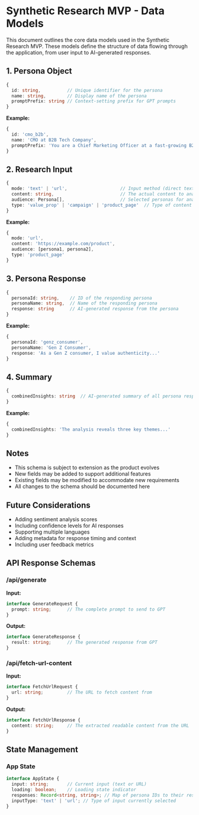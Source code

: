 # Synthetic Research MVP - Data Models

This document outlines the core data models used in the Synthetic Research MVP. These models define the structure of data flowing through the application, from user input to AI-generated responses.

## 1. Persona Object

```typescript
{
  id: string,          // Unique identifier for the persona
  name: string,        // Display name of the persona
  promptPrefix: string // Context-setting prefix for GPT prompts
}
```

**Example:**
```typescript
{
  id: 'cmo_b2b',
  name: 'CMO at B2B Tech Company',
  promptPrefix: 'You are a Chief Marketing Officer at a fast-growing B2B SaaS company...'
}
```

## 2. Research Input

```typescript
{
  mode: 'text' | 'url',                    // Input method (direct text or URL)
  content: string,                         // The actual content to analyze
  audience: Persona[],                     // Selected personas for analysis
  type: 'value_prop' | 'campaign' | 'product_page'  // Type of content being analyzed
}
```

**Example:**
```typescript
{
  mode: 'url',
  content: 'https://example.com/product',
  audience: [persona1, persona2],
  type: 'product_page'
}
```

## 3. Persona Response

```typescript
{
  personaId: string,    // ID of the responding persona
  personaName: string,  // Name of the responding persona
  response: string      // AI-generated response from the persona
}
```

**Example:**
```typescript
{
  personaId: 'genz_consumer',
  personaName: 'Gen Z Consumer',
  response: 'As a Gen Z consumer, I value authenticity...'
}
```

## 4. Summary

```typescript
{
  combinedInsights: string  // AI-generated summary of all persona responses
}
```

**Example:**
```typescript
{
  combinedInsights: 'The analysis reveals three key themes...'
}
```

## Notes

- This schema is subject to extension as the product evolves
- New fields may be added to support additional features
- Existing fields may be modified to accommodate new requirements
- All changes to the schema should be documented here

## Future Considerations

- Adding sentiment analysis scores
- Including confidence levels for AI responses
- Supporting multiple languages
- Adding metadata for response timing and context
- Including user feedback metrics

## API Response Schemas

### /api/generate
**Input:**
```typescript
interface GenerateRequest {
  prompt: string;      // The complete prompt to send to GPT
}
```

**Output:**
```typescript
interface GenerateResponse {
  result: string;      // The generated response from GPT
}
```

### /api/fetch-url-content
**Input:**
```typescript
interface FetchUrlRequest {
  url: string;         // The URL to fetch content from
}
```

**Output:**
```typescript
interface FetchUrlResponse {
  content: string;     // The extracted readable content from the URL
}
```

## State Management

### App State
```typescript
interface AppState {
  input: string;       // Current input (text or URL)
  loading: boolean;    // Loading state indicator
  responses: Record<string, string>; // Map of persona IDs to their responses
  inputType: 'text' | 'url'; // Type of input currently selected
}
``` 